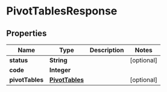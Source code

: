 
# PivotTablesResponse

## Properties
Name | Type | Description | Notes
------------ | ------------- | ------------- | -------------
**status** | **String** |  |  [optional]
**code** | **Integer** |  | 
**pivotTables** | [**PivotTables**](PivotTables.md) |  |  [optional]



